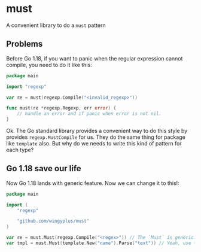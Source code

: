 # must

A convenient library to do a `must` pattern

## Problems

Before Go 1.18, if you want to panic when the regular expression cannot compile, you need to
do it like this:

```go
package main

import "regexp"

var re = must(regexp.Compile("<invalid_regexp>"))

func must(re *regexp.Regexp, err error) {
	// handle an error and if panic when error is not nil.
}
```

Ok. The Go standard library provides a convenient way to do this style by provides `regexp.MustCompile`
for us. They do the same thing for package like `template` also. But why do we needs to write
this kind of pattern for each type?

## Go 1.18 save our life

Now Go 1.18 lands with generic feature. Now we can change it to this!:

```go
package main

import (
	"regexp"

	"github.com/wingyplus/must"
)

var re = must.Must(regexp.Compile("<regex>")) // The `Must` is generic!
var tmpl = must.Must(template.New("name").Parse("text")) // Yeah, use the same logic.
```
